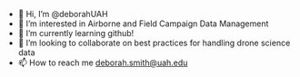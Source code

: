 - 👋 Hi, I’m @deborahUAH
- 👀 I’m interested in Airborne and Field Campaign Data Management
- 🌱 I’m currently learning github!
- 💞️ I’m looking to collaborate on best practices for handling drone science data
- 📫 How to reach me deborah.smith@uah.edu

<!---
deborahUAH/deborahUAH is a ✨ special ✨ repository because its `README.md` (this file) appears on your GitHub profile.
You can click the Preview link to take a look at your changes.
--->
